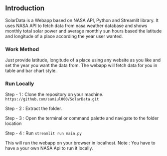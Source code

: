 ## Introduction
SolarData is a Webapp based on NASA API, Python and Streamlit library. It uses NASA API to fetch data from nasa weather database and shows monthly total solar power and average monthly sun hours based the latitude and longitude of a place according the year user wanted.

### Work Method 
Just provide latitude, longitude of a place using any website as you like and set the year you want the data from. The webapp will fetch data for you in table and bar chart style.

### Run Locally
Step - 1 : Clone the repository on your machine.
``https://github.com/samiul000/SolarData.git``

Step - 2 : Extract the folder.

Step - 3 : Open the terminal or command palette and navigate to the folder location

Step - 4 : Run
``streamlit run main.py``

This will run the webapp on your browser in localhost.
Note : You have to have a your own NASA Api to run it locally.
